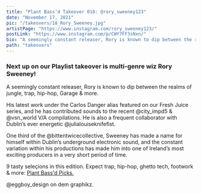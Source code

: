 ```yaml
---
title: "Plant Bass’d Takeover 018: @rory_sweeney123"
date: "November 17, 2021"
pic: "/takeovers/18_Rory_Sweeney.jpg"
artistPage: "https://www.instagram.com/rory_sweeney123/"
postLink: "https://www.instagram.com/p/CWY7FF3sNxn/"
bio: "A seemingly constant releaser, Rory is known to dip between the realms of jungle, trap, hip-hop, Garage & more..."
path: "takeovers"
---
```


### Next up on our Playlist takeover is multi-genre wiz Rory Sweeney!

A seemingly constant releaser, Rory is known to dip between the realms of jungle, trap, hip-hop, Garage & more.

His latest work under the Carlos Danger alias featured on our Fresh Juice series, and he has contributed sounds to the recent @city_impd5 & @vsn_world V/A compilations. He is also a frequent collaborator with Dublin’s ever energetic @julialouiseknifefist.

One third of the @bittentwicecollective, Sweeney has made a name for himself within Dublin’s underground electronic sound, and the constant variation within his productions has made him into one of Ireland’s most exciting producers in a very short period of time.

9 tasty seleçions in this edition. Expect trap, hip-hop, ghetto tech, footwork & more: <a role="button" class="btn btn-dark" href="https://open.spotify.com/playlist/5skAgzUfGmZLwrOPNLnGVf">Plant Bass'd Picks.</a>

@eggboy_design on dem graphikz.

